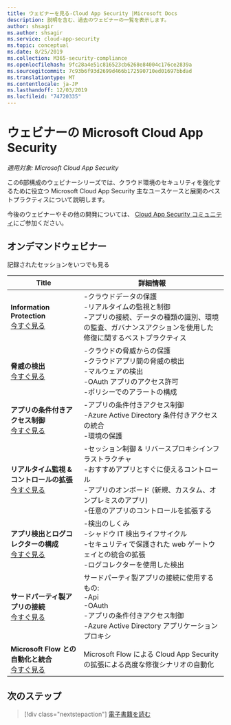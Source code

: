 ```yaml
---
title: ウェビナーを見る-Cloud App Security |Microsoft Docs
description: 説明を含む、過去のウェビナーの一覧を表示します。
author: shsagir
ms.author: shsagir
ms.service: cloud-app-security
ms.topic: conceptual
ms.date: 8/25/2019
ms.collection: M365-security-compliance
ms.openlocfilehash: 9fc28a4e51c816523cb6268e84004c176ce2839a
ms.sourcegitcommit: 7c93b6f93d2699d466b172590710ed01697bbdad
ms.translationtype: MT
ms.contentlocale: ja-JP
ms.lasthandoff: 12/03/2019
ms.locfileid: "74720335"
---
```

# <a name="microsoft-cloud-app-security-webinars"></a>ウェビナーの Microsoft Cloud App Security

*適用対象: Microsoft Cloud App Security*

この6部構成のウェビナーシリーズでは、クラウド環境のセキュリティを強化するために役立つ Microsoft Cloud App Security 主なユースケースと展開のベストプラクティスについて説明します。

今後のウェビナーやその他の開発については、 [Cloud App Security コミュニティ](https://aka.ms/SecurityCommunity)にご参加ください。

## <a name="on-demand-webinars"></a>オンデマンドウェビナー

記録されたセッションをいつでも見る

| Title | 詳細情報 |
| --- | --- |
| **Information Protection**<br />[今すぐ見る](https://go.microsoft.com/fwlink/?linkid=2101487) | -クラウドデータの保護<br />-リアルタイムの監視と制御<br />-アプリの接続、データの種類の識別、環境の監査、ガバナンスアクションを使用した修復に関するベストプラクティス |
| **脅威の検出**<br />[今すぐ見る](https://go.microsoft.com/fwlink/?linkid=2101574) | -クラウドの脅威からの保護<br />-クラウドアプリ間の脅威の検出<br />-マルウェアの検出<br />-OAuth アプリのアクセス許可<br />-ポリシーでのアラートの構成 |
| **アプリの条件付きアクセス制御**<br />[今すぐ見る](https://go.microsoft.com/fwlink/?linkid=2102100) | -アプリの条件付きアクセス制御<br />-Azure Active Directory 条件付きアクセスの統合<br />-環境の保護 |
| **リアルタイム監視 & コントロールの拡張**<br />[今すぐ見る](https://go.microsoft.com/fwlink/?linkid=2110389) | -セッション制御 & リバースプロキシインフラストラクチャ<br />-おすすめアプリとすぐに使えるコントロール<br />-アプリのオンボード (新規、カスタム、オンプレミスのアプリ)<br />-任意のアプリのコントロールを拡張する |
| **アプリ検出とログコレクターの構成**<br />[今すぐ見る](https://go.microsoft.com/fwlink/?linkid=2102101) | -検出のしくみ<br />-シャドウ IT 検出ライフサイクル<br />-セキュリティで保護された web ゲートウェイとの統合の拡張<br />-ログコレクターを使用した検出 |
| **サードパーティ製アプリの接続**<br />[今すぐ見る](https://go.microsoft.com/fwlink/?linkid=2102200) | サードパーティ製アプリの接続に使用するもの:<br />-Api<br />-OAuth<br />-アプリの条件付きアクセス制御<br />-Azure Active Directory アプリケーションプロキシ |
| **Microsoft Flow との自動化と統合**<br />[今すぐ見る](https://go.microsoft.com/fwlink/?linkid=2102102) | Microsoft Flow による Cloud App Security の拡張による高度な修復シナリオの自動化 |

## <a name="next-steps"></a>次のステップ

> [!div class="nextstepaction"]
> [電子書籍を読む](e-books.md)

